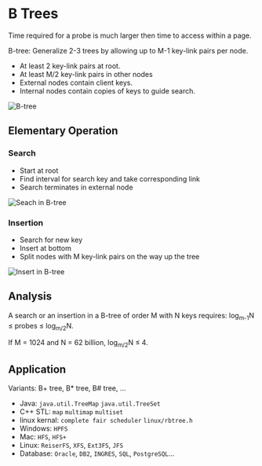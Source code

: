 # B Trees

Time required for a probe is much larger then time to access within a page.

B-tree: Generalize 2-3 trees by allowing up to M-1 key-link pairs per node.

+ At least 2 key-link pairs at root.
+ At least M/2 key-link pairs in other nodes
+ External nodes contain client keys.
+ Internal nodes contain copies of keys to guide search.

![](http://farm8.staticflickr.com/7286/9192873902_95fd9b5185.jpg "B-tree")

## Elementary Operation

### Search

+ Start at root
+ Find interval for search key and take corresponding link
+ Search terminates in external node

![](http://farm6.staticflickr.com/5498/9190100859_4c43386e10.jpg "Seach in B-tree")

### Insertion

+ Search for new key
+ Insert at bottom
+ Split nodes with M key-link pairs on the way up the tree

![](http://farm4.staticflickr.com/3822/9192942858_12aeacf630.jpg "Insert in B-tree")

## Analysis

A search or an insertion in a B-tree of order M with N keys requires: log<sub>m-1</sub>N ≤ probes ≤ log<sub>m/2</sub>N.

If M = 1024 and N = 62 billion, log<sub>m/2</sub>N ≤ 4.

## Application

Variants: B+ tree, B* tree, B# tree, ...

+ Java: `java.util.TreeMap` `java.util.TreeSet`
+ C++ STL: `map` `multimap` `multiset`
+ linux kernal: `complete fair scheduler` `linux/rbtree.h`
+ Windows: `HPFS`
+ Mac: `HFS`, `HFS+`
+ Linux: `ReiserFS`, `XFS`, `Ext3FS`, `JFS`
+ Database: `Oracle`, `DB2`, `INGRES`, `SQL`, `PostgreSQL`...





